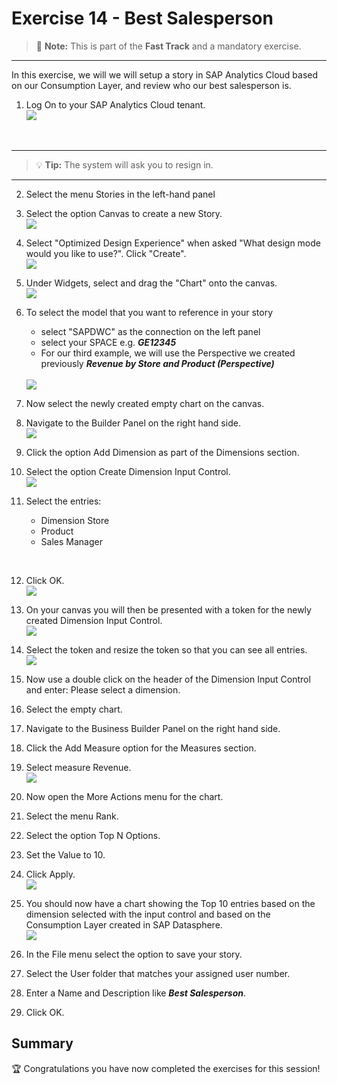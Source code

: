 # Exercise 14 - Best Salesperson

>:memo: **Note:** This is part of the <strong>Fast Track</strong> and a mandatory exercise.

---

In this exercise, we will we will setup a story in SAP Analytics Cloud based on our Consumption Layer, and review who
our best salesperson is.

1. Log On to your SAP Analytics Cloud tenant.
<br>![](images/00_00_0221.png) 
<br>

---

>:bulb: **Tip:** The system will ask you to resign in.

---

2. Select the menu Stories in the left-hand panel

3. Select the option Canvas to create a new Story.
<br>![](images/00_00_0201.png) 

4. Select "Optimized Design Experience" when asked "What design mode would you like to use?". Click "Create".
<br>![](images/00_00_0222.png) 

5. Under Widgets, select and drag the "Chart" onto the canvas.
<br>![](images/00_00_0204.png)
6. To select the model that you want to reference in your story<br><ul><li>select "SAPDWC" as the connection on the left panel</li><li>select your SPACE e.g. ***GE12345***</li><li>For our third example, we will use the Perspective we created previously ***Revenue by Store and Product
(Perspective)***</li></ul>
<br>![](images/00_00_0206.png)

7. Now select the newly created empty chart on the canvas.
8. Navigate to the Builder Panel on the right hand side.
<br>![](images/00_00_0203.png) 

  
9. Click the option Add Dimension as part of the Dimensions section.
10. Select the option Create Dimension Input Control.
<br>![](images/00_00_0303.png) 
  
11. Select the entries:<br><ul><li>Dimension Store</li><li>Product</li><li>Sales Manager
<br>
  
12. Click OK.
<br>![](images/00_00_0307.png) 
  
13. On your canvas you will then be presented with a token for the newly created Dimension Input Control.
<br>![](images/00_00_0412.png) 

14. Select the token and resize the token so that you can see all entries.
<br>![](images/00_00_0413.png) 
  
15. Now use a double click on the header of the Dimension Input Control and enter: Please select a dimension.
16. Select the empty chart.
17. Navigate to the Business Builder Panel on the right hand side.
18. Click the Add Measure option for the Measures section.
19. Select measure Revenue.
<br>![](images/00_00_0210.png)  
  
20. Now open the More Actions menu for the chart.  
21. Select the menu Rank.  
22. Select the option Top N Options.
23. Set the Value to 10.
24. Click Apply. 
<br>![](images/00_00_0416.png) 
  
25. You should now have a chart showing the Top 10 entries based on the dimension selected with the input
control and based on the Consumption Layer created in SAP Datasphere.
<br>![](images/00_00_0417.png) 
  
25. In the File menu select the option to save your story.
26. Select the User folder that matches your assigned user number.
27. Enter a Name and Description like ***Best Salesperson***.
28. Click OK.  


## Summary

:trophy: Congratulations you have now completed the exercises for this session! 


